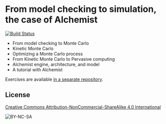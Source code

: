 # From model checking to simulation, the case of Alchemist

[![Build Status](https://travis-ci.org/DanySK/Template-LaTeX-CI.svg?branch=master)](https://travis-ci.org/DanySK/Course-Simulation-Basics)

* From model checking to Monte Carlo
* Kinetic Monte Carlo
* Optimizing a Monte Carlo process
* From Kinetic Monte Carlo to Pervasive computing
* Alchemist engine, architecture, and model
* A tutorial with Alchemist

Exercises are available [in a separate repository](https://github.com/AlchemistSimulator/SAPERE-incarnation-tutorial).

## License

[Creative Commons Attribution-NonCommercial-ShareAlike 4.0 International](https://creativecommons.org/licenses/by-nc-sa/4.0/legalcode)

![BY-NC-SA](https://mirrors.creativecommons.org/presskit/buttons/88x31/svg/by-nc-sa.eu.svg)
